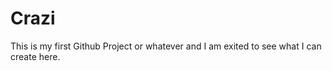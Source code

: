 # Crazi

This is my first Github Project or whatever and I am exited to see what I can create here.
